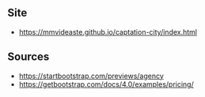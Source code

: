 Site
-----

* https://mmvideaste.github.io/captation-city/index.html

Sources
-----

* https://startbootstrap.com/previews/agency
* https://getbootstrap.com/docs/4.0/examples/pricing/
